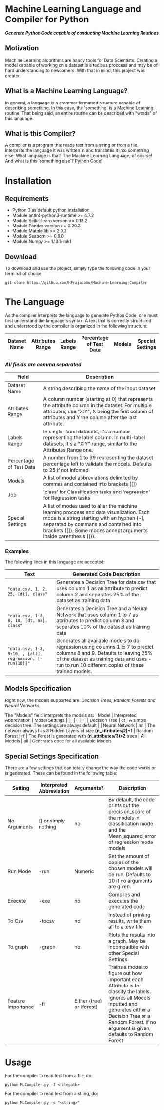 # Machine Learning Language and Compiler for Python
***Generate Python Code capable of conducting Machine Learning Routines***

## Motivation

Machine Learning algorithms are handy tools for Data Scientists. Creating a model capable of working on a dataset is a tedious proccess and may be of hard understanding to newcomers. With that in mind, this project was created.

## What is a Machine Learning Language?

In general, a language is a grammar formatted structure capable of describing something. In this case, the 'something' is a Machine Learning routine. That being said, an entire routine can be described with "words" of this language.

## What is this Compiler?

A compiler is a program that reads text from a string or from a file, interprets the language it was written in and translates it into something else. What language is that? The Machine Learning Language, of course! And what is this 'something else'? Python Code!

# Installation
## Requirements

 - Python 3 as default python installation
 - Module antlr4-python3-runtime >= 4.7.2
 - Module Scikit-learn version >= 0.18.2
 - Module Pandas version >= 0.20.3
 - Module Matplotlib >= 2.0.2
 - Module Seaborn >= 0.9.0
 - Module Numpy >= 1.13.1+mk1



## Download
To download and use the project, simply type the following code in your terminal of choice:

    git clone https://github.com/HFrajacomo/Machine-Learning-Compiler

# The Language

As the compiler interprets the language to generate Python Code, one must first understand the language's syntax. A text that is correctly structured and understood by the compiler is organized in the following structure:

|  Dataset Name  | Attributes Range | Labels Range | Percentage of Test Data | Models | Special Settings                    |
|----------------|-------------------------------|-----------------------------|---------|--------| ----|

### ***All fields are comma separated***

| Field | Description  |
|--|--|
| Dataset Name | A string describing the name of the input dataset  |
| Atributes Range | A column number (starting at 0) that represents the attribute column in the dataset. For multiple attributes, use "X:Y", X being the first column of attributes and Y the column after the last attribute. 
| Labels Range | In single-label datasets, it's a number representing the label column. In multi-label datasets, it's a "X:Y" range, similar to the Attributes Range one.
| Percentage of Test Data | A number from 1 to 99 representing the dataset percentage left to validate the models. Defaults to 25 if not infomed
| Models | A list of model abbreviations delimited by commas and contained into brackets ([])
| Job | 'class' for Classification tasks and 'regression' for Regression tasks
| Special Settings | A list of modes used to alter the machine learning proccess and data visualization. Each mode is a string starting with an hyphen (-), separated by commans and contained into brackets ([]). Some modes accept arguments inside parenthesis (()).

### Examples

The following lines in this language are accepted:

| Text                | Generated Code Description |
|---------------------------------|--|
| `"data.csv, 1, 2, 25, [dt], class"` | Generates a Decision Tree for data.csv that uses column 1 as an attribute to predict column 2 and separates 25% of the dataset as training data |
| `"data.csv, 1:8, 8, 10, [dt, nn], class"` | Generates a Decision Tree and a Neural Network that uses column 1 to 7 as attributes to predict column 8 and separates 10% of the dataset as training data
| `"data.csv, 1:8, 8:10, , [all], regression, [-run(10)]"` | Generates all available models to do regression using columns 1 to 7 to predict columns 8 and 9. Defaults to leaving 25% of the dataset as training data and uses -run to run 10 different copies of these trained models.


## Models Specification

Right now, the models supported are: *Decision Trees, Random Forests and Neural Networks.*

The "Models" field interprets the models as:
| Model | Interpreted Abbreviation | Model Settings |
|--|--|--|
| Decision Tree | dt | A simple decision tree. The settings are always default |
| Neural Network | nn | The network always has 3 Hidden Layers of size **(n_attributes/2)+1**
| Random Forest | rf | The Forest is generated with **(n_attributes/3)+2** trees
| All Models | all | Generates code for all available Models

## Special Settings Specification

There are a few settings that can totally change the way the code works or is generated. These can be found in the following table:

| Setting | Interpreted Abbreviation | Arguments? | Description |
|--|--|--|--|
| No Arguments | [] or simply nothing | no | By default, the code prints out the precision_score of the models in classification mode and the Mean_squared_error of regression mode models |
| Run Mode | -run | Numeric | Set the amount of copies of the chosen models will be run. Defaults to 10 if no arguments are given.
| Execute | -exe | no | Compiles and executes the generated code
| To Csv | -tocsv | no | Instead of printing results, write them all to a .csv file
| To graph | -graph | no | Plots the results into a graph. May be incompatible with other Special Settings
| Feature Importance | -fi | Either (tree) or (forest)| Trains a model to figure out how important each Attribute is to classify the labels. Ignores all Models inputted and generates either a Decision Tree or a Random Forest. If no argument is given, defaults to Random Forest


# Usage

For the compiler to read text from a file, do:

    python MLCompiler.py -f <filepath>

For the compiler to read text from a string, do:

    python MLCompiler.py -s "<string>"
